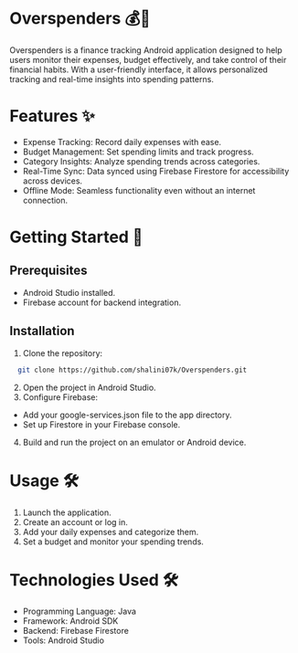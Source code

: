 
# Overspenders 💰📱

Overspenders is a finance tracking Android application designed to help users monitor their expenses, budget effectively, and take control of their financial habits. With a user-friendly interface, it allows personalized tracking and real-time insights into spending patterns.


# Features ✨
- Expense Tracking: Record daily expenses with ease.
- Budget Management: Set spending limits and track progress.
- Category Insights: Analyze spending trends across categories.
- Real-Time Sync: Data synced using Firebase Firestore for accessibility across devices.
- Offline Mode: Seamless functionality even without an internet connection.

# Getting Started 🚀
## Prerequisites
- Android Studio installed.
- Firebase account for backend integration.
## Installation
1. Clone the repository:

```bash
  git clone https://github.com/shalini07k/Overspenders.git  

```
2. Open the project in Android Studio.
3. Configure Firebase:
- Add your google-services.json file to the app directory.
- Set up Firestore in your Firebase console.
4. Build and run the project on an emulator or Android device.

# Usage 🛠️

1. Launch the application.
2. Create an account or log in.
3. Add your daily expenses and categorize them.
4. Set a budget and monitor your spending trends.


# Technologies Used 🛠️

- Programming Language: Java
- Framework: Android SDK
- Backend: Firebase Firestore
- Tools: Android Studio





